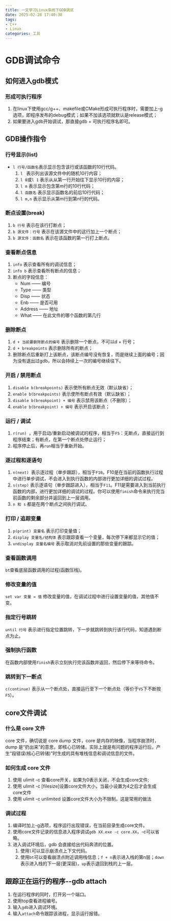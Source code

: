 ```yaml
---
title: 一文学习Linux系统下GDB调试
date: 2025-02-28 17:40:38
tags: 
- C++
- Linux
categories: 工具
---
```

# GDB调试命令
## 如何进入gdb模式
### 形成可执行程序
1. 在linux下使用gcc/g++、makefile或CMake形成可执行程序时，需要加上-g选项，即程序发布的debug模式；如果不加该选项就默认是release模式；
2. 如果要进入gdb开始调试，那直接gdb + 可执行程序名即可。
## GDB操作指令
### 行号显示(list)
- `l 行号/函数名`表示显示包含该行或该函数的10行代码。
  1. `l ` 表示列出该源文件中的随机10行内容；
  2. `l 0`或`l 1` 表示从从第一行开始往下显示10行的内容；
  3. `l m` 表示显示包含第m行的10行代码；
  4. `l 函数名` 表示显示函数名的前后10行代码；
  5. `l m,n` 表示显示从第m行到第n行的代码。
### 断点设置(break)
1. `b 行号` 表示在该行打断点；
2. `b 源文件：行号` 表示在该源文件中的这行加上一个断点；
3. `b 源文件：函数名` 表示在该函数的第一行打上断点。
### 查看断点信息
1. `info` 表示查看所有的调试信息；
2. `info b` 表示查看所有断点的信息；
3. 断点的字段信息：
   - Num —— 编号
   - Type —— 类型
   - Disp —— 状态
   - Enb —— 是否可用
   - Address —— 地址
   - What —— 在此文件的哪个函数的第几行
### 删除断点 
1. `d + 当前要删除断点的编号` 表示删除一个断点，不可以d + 行号；
2. `d + breakpoints` 表示删除所有的断点；
3. 删除断点后重新打上该断点，该断点编号没有恢复，而是继续上面的编号；因为没有退出过gdb，所以会持续上一次的编号继续往下。
### 开启 / 禁用断点
1. `disable b(breakpoints)` 表示使所有断点无效（默认缺省）；
2. `enable b(breakpoints)` 表示使所有断点有效（默认缺省）；
3. `disable b(breakpoint) + 编号` 表示禁用该断点（不删除）；
4. `enable b(breakpoint) + 编号` 表示开启该断点；
### 运行 / 调试
1. `r(run) `，用于启动/重新启动被调试的程序，相当于`F5`：无断点，直接运行到程序结束；有断点，在第一个断点处停止运行；
2. 程序停止后，再`run`相当于重新开始。
### 逐过程和逐语句 
1. `n(next) `表示逐过程（单步跟踪），相当于`F10`。F10是在当前的函数执行过程中进行单步调试，不会进入到执行函数的内部进行更加详细的调试过程。
2. `s(step)` 表示逐语句（单步跟踪进入），相当于`F11`。F11是需要进入到当前执行函数的内部，进行更加详细的调试的过程。你可以使用`finish`命令来执行完当前函数的剩余部分并返回到上一层调用。
3. `n 和 s` 都是在两个断点之间执行调试。
### 打印 / 追踪变量
1. `p(print) 变量名` 表示打印变量值；
2. `display 变量名/结构体` 表示跟踪查看一个变量，每次停下来都显示它的值；
3. `undisplay 变量名编号` 表示取消对先前设置的那些变量的跟踪。
### 查看函数调用
`bt`查看底层函数调用的过程(函数压栈)。
### 修改变量的值
`set var 变量 = 值` 修改变量的值，在调试过程中进行设置变量的值，其他值不变。
### 指定行号跳转
`until 行号` 表示进行指定位置跳转，下一步就跳转到执行该行代码，知道遇到断点为止。
### 强制执行函数
在函数内部使用`finish`表示立刻执行完该函数并返回，然后停下来等待命令。
### 跳转到下一断点 
`c(continue)` 表示从一个断点处，直接运行至下一个断点处（等价于`VS`下不断按`F5`）。

## core文件调试
### 什么是 core 文件
core 文件，确切说是 core dump 文件，core 是内存的映像，当程序崩溃时，dump 是“扔出来”的意思，即核心已转储，实际上就是有问题的程序运行后，产生“段错误(核心已转储)”时生成的具有堆栈信息和调试信息的文件。
### 如何生成 core 文件
1. 使用 ulimit -c 查看core开关，如果为0表示关闭，不会生成core文件;
2. 使用 ulimit -c [filesize]设置core文件大小，当最小设置为4之后才会生成core文件
3. 使用 ulimit -c unlimited 设置core文件大小为不限制，这是常用的做法
### 调试过程
1. 编译时加上-g选项，程序运行出现错误，在当前目录生成core文件。
2. 使用core文件记录的信息进入程序调试`gdb XX.exe -c core.XX`，-c可以省略。
1. 进入调试环境后，gdb 会直接给出代码奔溃的位置。
   1. 使用`l`可以显示崩溃点上下文代码。
   2. 使用`bt`可以查看崩溃点附近调用栈信息；`f + n`表示进入栈的第n层；`down`表示进入栈的下一层(更深层)，`up`表示退回到栈的上一层。
## 跟踪正在运行的程序--gdb attach
1. 在运行程序的同时，打开另一个端口。
2. 使用top查看进程编号。
3. 输入`gdb`进入调试环境。
4. 输入`attach`命令跟踪该进程，显示运行报错。